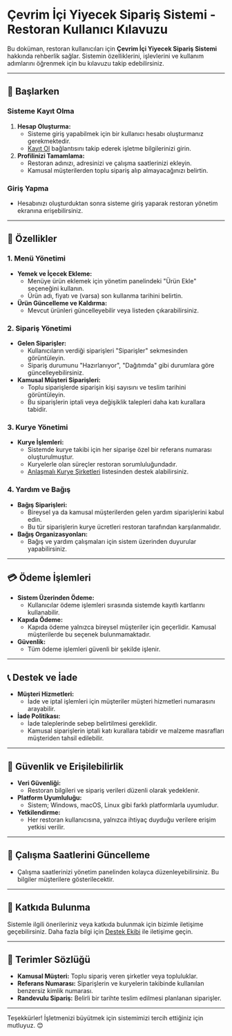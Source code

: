 # Çevrim İçi Yiyecek Sipariş Sistemi - Restoran Kullanıcı Kılavuzu

Bu doküman, restoran kullanıcıları için **Çevrim İçi Yiyecek Sipariş Sistemi** hakkında rehberlik sağlar. Sistemin özelliklerini, işlevlerini ve kullanım adımlarını öğrenmek için bu kılavuzu takip edebilirsiniz.

---

## 🚀 Başlarken

### Sisteme Kayıt Olma
1. **Hesap Oluşturma:** 
   - Sisteme giriş yapabilmek için bir kullanıcı hesabı oluşturmanız gerekmektedir.
   - [Kayıt Ol](#) bağlantısını takip ederek işletme bilgilerinizi girin.
2. **Profilinizi Tamamlama:**
   - Restoran adınızı, adresinizi ve çalışma saatlerinizi ekleyin.
   - Kamusal müşterilerden toplu sipariş alıp almayacağınızı belirtin.

### Giriş Yapma
- Hesabınızı oluşturduktan sonra sisteme giriş yaparak restoran yönetim ekranına erişebilirsiniz.

---

## 🎯 Özellikler

### **1. Menü Yönetimi**
- **Yemek ve İçecek Ekleme:**
  - Menüye ürün eklemek için yönetim panelindeki "Ürün Ekle" seçeneğini kullanın.
  - Ürün adı, fiyatı ve (varsa) son kullanma tarihini belirtin.
- **Ürün Güncelleme ve Kaldırma:**
  - Mevcut ürünleri güncelleyebilir veya listeden çıkarabilirsiniz.

### **2. Sipariş Yönetimi**
- **Gelen Siparişler:**
  - Kullanıcıların verdiği siparişleri "Siparişler" sekmesinden görüntüleyin.
  - Sipariş durumunu "Hazırlanıyor", "Dağıtımda" gibi durumlara göre güncelleyebilirsiniz.
- **Kamusal Müşteri Siparişleri:**
  - Toplu siparişlerde siparişin kişi sayısını ve teslim tarihini görüntüleyin.
  - Bu siparişlerin iptali veya değişiklik talepleri daha katı kurallara tabidir.

### **3. Kurye Yönetimi**
- **Kurye İşlemleri:**
  - Sistemde kurye takibi için her siparişe özel bir referans numarası oluşturulmuştur.
  - Kuryelerle olan süreçler restoran sorumluluğundadır. 
  - [Anlaşmalı Kurye Şirketleri](#) listesinden destek alabilirsiniz.

### **4. Yardım ve Bağış**
- **Bağış Siparişleri:**
  - Bireysel ya da kamusal müşterilerden gelen yardım siparişlerini kabul edin.
  - Bu tür siparişlerin kurye ücretleri restoran tarafından karşılanmalıdır.
- **Bağış Organizasyonları:**
  - Bağış ve yardım çalışmaları için sistem üzerinden duyurular yapabilirsiniz.

---

## 💳 Ödeme İşlemleri
- **Sistem Üzerinden Ödeme:**
  - Kullanıcılar ödeme işlemleri sırasında sistemde kayıtlı kartlarını kullanabilir.
- **Kapıda Ödeme:**
  - Kapıda ödeme yalnızca bireysel müşteriler için geçerlidir. Kamusal müşterilerde bu seçenek bulunmamaktadır.
- **Güvenlik:** 
  - Tüm ödeme işlemleri güvenli bir şekilde işlenir.

---

## 📞 Destek ve İade
- **Müşteri Hizmetleri:**
  - İade ve iptal işlemleri için müşteriler müşteri hizmetleri numarasını arayabilir.
- **İade Politikası:**
  - İade taleplerinde sebep belirtilmesi gereklidir.
  - Kamusal siparişlerin iptali katı kurallara tabidir ve malzeme masrafları müşteriden tahsil edilebilir.

---

## 🔐 Güvenlik ve Erişilebilirlik
- **Veri Güvenliği:**
  - Restoran bilgileri ve sipariş verileri düzenli olarak yedeklenir.
- **Platform Uyumluluğu:**
  - Sistem; Windows, macOS, Linux gibi farklı platformlarla uyumludur.
- **Yetkilendirme:**
  - Her restoran kullanıcısına, yalnızca ihtiyaç duyduğu verilere erişim yetkisi verilir.

---

## 📅 Çalışma Saatlerini Güncelleme
- Çalışma saatlerinizi yönetim panelinden kolayca düzenleyebilirsiniz. Bu bilgiler müşterilere gösterilecektir.

---

## 🤝 Katkıda Bulunma
Sistemle ilgili önerileriniz veya katkıda bulunmak için bizimle iletişime geçebilirsiniz. Daha fazla bilgi için [Destek Ekibi](mailto:support@onlinefoods.com) ile iletişime geçin.

---

## 📝 Terimler Sözlüğü
- **Kamusal Müşteri:** Toplu sipariş veren şirketler veya topluluklar.
- **Referans Numarası:** Siparişlerin ve kuryelerin takibinde kullanılan benzersiz kimlik numarası.
- **Randevulu Sipariş:** Belirli bir tarihte teslim edilmesi planlanan siparişler.

---

Teşekkürler! İşletmenizi büyütmek için sistemimizi tercih ettiğiniz için mutluyuz. 😊
